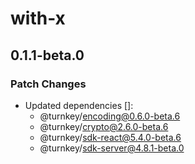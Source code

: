# with-x

## 0.1.1-beta.0

### Patch Changes

- Updated dependencies []:
  - @turnkey/encoding@0.6.0-beta.6
  - @turnkey/crypto@2.6.0-beta.6
  - @turnkey/sdk-react@5.4.0-beta.6
  - @turnkey/sdk-server@4.8.1-beta.0
